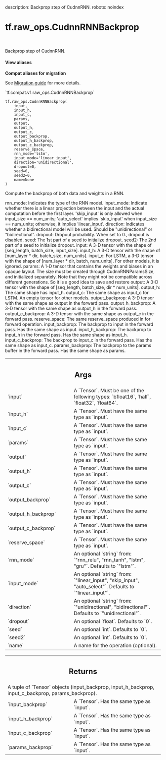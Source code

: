 description: Backprop step of CudnnRNN.
robots: noindex

# tf.raw_ops.CudnnRNNBackprop

<!-- Insert buttons and diff -->

<table class="tfo-notebook-buttons tfo-api nocontent" align="left">

</table>



Backprop step of CudnnRNN.


<section class="expandable">
  <h4 class="showalways">View aliases</h4>
  <p>
<b>Compat aliases for migration</b>
<p>See
<a href="https://www.tensorflow.org/guide/migrate">Migration guide</a> for
more details.</p>
<p>`tf.compat.v1.raw_ops.CudnnRNNBackprop`</p>
</p>
</section>

<pre class="devsite-click-to-copy prettyprint lang-py tfo-signature-link">
<code>tf.raw_ops.CudnnRNNBackprop(
    input,
    input_h,
    input_c,
    params,
    output,
    output_h,
    output_c,
    output_backprop,
    output_h_backprop,
    output_c_backprop,
    reserve_space,
    rnn_mode=&#x27;lstm&#x27;,
    input_mode=&#x27;linear_input&#x27;,
    direction=&#x27;unidirectional&#x27;,
    dropout=0,
    seed=0,
    seed2=0,
    name=None
)
</code></pre>



<!-- Placeholder for "Used in" -->

Compute the backprop of both data and weights in a RNN.

rnn_mode: Indicates the type of the RNN model.
input_mode: Indicate whether there is a linear projection between the input and
    the actual computation before the first layer. 'skip_input' is only allowed
    when input_size == num_units; 'auto_select' implies 'skip_input' when
    input_size == num_units; otherwise, it implies 'linear_input'.
direction: Indicates whether a bidirectional model will be used. Should be
  "unidirectional" or "bidirectional".
dropout: Dropout probability. When set to 0., dropout is disabled.
seed: The 1st part of a seed to initialize dropout.
seed2: The 2nd part of a seed to initialize dropout.
input: A 3-D tensor with the shape of [seq_length, batch_size, input_size].
input_h: A 3-D tensor with the shape of [num_layer * dir, batch_size,
    num_units].
input_c: For LSTM, a 3-D tensor with the shape of
    [num_layer * dir, batch, num_units]. For other models, it is ignored.
params: A 1-D tensor that contains the weights and biases in an opaque layout.
    The size must be created through CudnnRNNParamsSize, and initialized
    separately. Note that they might not be compatible across different
    generations. So it is a good idea to save and restore
output: A 3-D tensor with the shape of [seq_length, batch_size,
    dir * num_units].
output_h: The same shape has input_h.
output_c: The same shape as input_c for LSTM. An empty tensor for other models.
output_backprop: A 3-D tensor with the same shape as output in the forward pass.
output_h_backprop: A 3-D tensor with the same shape as output_h in the forward
    pass.
output_c_backprop: A 3-D tensor with the same shape as output_c in the forward
    pass.
reserve_space: The same reserve_space produced in for forward operation.
input_backprop: The backprop to input in the forward pass. Has the same shape
    as input.
input_h_backprop: The backprop to input_h in the forward pass. Has the same
    shape as input_h.
input_c_backprop: The backprop to input_c in the forward pass. Has the same
    shape as input_c.
params_backprop: The backprop to the params buffer in the forward pass. Has the
    same shape as params.

<!-- Tabular view -->
 <table class="responsive fixed orange">
<colgroup><col width="214px"><col></colgroup>
<tr><th colspan="2"><h2 class="add-link">Args</h2></th></tr>

<tr>
<td>
`input`<a id="input"></a>
</td>
<td>
A `Tensor`. Must be one of the following types: `bfloat16`, `half`, `float32`, `float64`.
</td>
</tr><tr>
<td>
`input_h`<a id="input_h"></a>
</td>
<td>
A `Tensor`. Must have the same type as `input`.
</td>
</tr><tr>
<td>
`input_c`<a id="input_c"></a>
</td>
<td>
A `Tensor`. Must have the same type as `input`.
</td>
</tr><tr>
<td>
`params`<a id="params"></a>
</td>
<td>
A `Tensor`. Must have the same type as `input`.
</td>
</tr><tr>
<td>
`output`<a id="output"></a>
</td>
<td>
A `Tensor`. Must have the same type as `input`.
</td>
</tr><tr>
<td>
`output_h`<a id="output_h"></a>
</td>
<td>
A `Tensor`. Must have the same type as `input`.
</td>
</tr><tr>
<td>
`output_c`<a id="output_c"></a>
</td>
<td>
A `Tensor`. Must have the same type as `input`.
</td>
</tr><tr>
<td>
`output_backprop`<a id="output_backprop"></a>
</td>
<td>
A `Tensor`. Must have the same type as `input`.
</td>
</tr><tr>
<td>
`output_h_backprop`<a id="output_h_backprop"></a>
</td>
<td>
A `Tensor`. Must have the same type as `input`.
</td>
</tr><tr>
<td>
`output_c_backprop`<a id="output_c_backprop"></a>
</td>
<td>
A `Tensor`. Must have the same type as `input`.
</td>
</tr><tr>
<td>
`reserve_space`<a id="reserve_space"></a>
</td>
<td>
A `Tensor`. Must have the same type as `input`.
</td>
</tr><tr>
<td>
`rnn_mode`<a id="rnn_mode"></a>
</td>
<td>
An optional `string` from: `"rnn_relu", "rnn_tanh", "lstm", "gru"`. Defaults to `"lstm"`.
</td>
</tr><tr>
<td>
`input_mode`<a id="input_mode"></a>
</td>
<td>
An optional `string` from: `"linear_input", "skip_input", "auto_select"`. Defaults to `"linear_input"`.
</td>
</tr><tr>
<td>
`direction`<a id="direction"></a>
</td>
<td>
An optional `string` from: `"unidirectional", "bidirectional"`. Defaults to `"unidirectional"`.
</td>
</tr><tr>
<td>
`dropout`<a id="dropout"></a>
</td>
<td>
An optional `float`. Defaults to `0`.
</td>
</tr><tr>
<td>
`seed`<a id="seed"></a>
</td>
<td>
An optional `int`. Defaults to `0`.
</td>
</tr><tr>
<td>
`seed2`<a id="seed2"></a>
</td>
<td>
An optional `int`. Defaults to `0`.
</td>
</tr><tr>
<td>
`name`<a id="name"></a>
</td>
<td>
A name for the operation (optional).
</td>
</tr>
</table>



<!-- Tabular view -->
 <table class="responsive fixed orange">
<colgroup><col width="214px"><col></colgroup>
<tr><th colspan="2"><h2 class="add-link">Returns</h2></th></tr>
<tr class="alt">
<td colspan="2">
A tuple of `Tensor` objects (input_backprop, input_h_backprop, input_c_backprop, params_backprop).
</td>
</tr>
<tr>
<td>
`input_backprop`<a id="input_backprop"></a>
</td>
<td>
A `Tensor`. Has the same type as `input`.
</td>
</tr><tr>
<td>
`input_h_backprop`<a id="input_h_backprop"></a>
</td>
<td>
A `Tensor`. Has the same type as `input`.
</td>
</tr><tr>
<td>
`input_c_backprop`<a id="input_c_backprop"></a>
</td>
<td>
A `Tensor`. Has the same type as `input`.
</td>
</tr><tr>
<td>
`params_backprop`<a id="params_backprop"></a>
</td>
<td>
A `Tensor`. Has the same type as `input`.
</td>
</tr>
</table>

